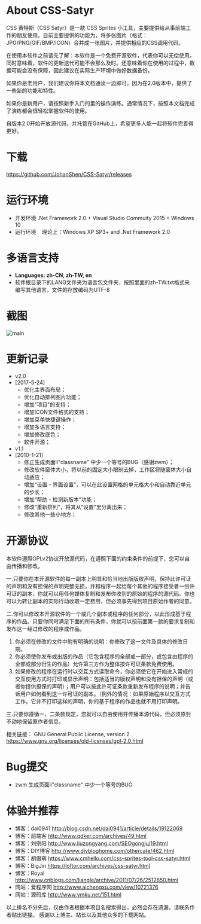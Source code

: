 # About CSS-Satyr
CSS 赛特斯（CSS Satyr）是一款 CSS Sprites 小工具，主要提供给从事前端工作的朋友使用。目前主要提供的功能为，将多张图片（格式：JPG/PNG/GIF/BMP/ICON）合并成一张图片，并提供相应的CSS调用代码。

在使用本软件之前请先了解：本软件是一个免费开源软件，代表你可以无偿使用。同时意味着，软件的更新迭代可能不会那么及时。还意味着你在使用的过程中，数据可能会没有保障，因此建议在实际生产环境中做好数据备份。

如果你是老用户，我们建议你将本文档通读一边即可。因为在2.0版本中，提供了一些新的功能和特性。

如果你是新用户，请按照新手入门的里的操作演练。通常情况下，按照本文档完成了演练都会很轻松掌握软件的使用。

自版本2.0开始开放源代码，并托管在GitHub上，希望更多人能一起将软件完善得更好。

# 下载
https://github.com/JohanShen/CSS-Satyr/releases

# 运行环境
 - 开发环境
    .Net Framework 2.0 + Visual Studio Commuity 2015 + Windows 10
 - 运行环境
    理论上：Windows XP SP3+ and .Net Framework 2.0

# 多语言支持
- **Languages: zh-CN, zh-TW, en**
- 软件根目录下的LANG文件夹为语言包文件夹，按照里面的zh-TW.txt格式来编写其他语言，文件的存放编码为UTF-8

# 截图
![main](https://cloud.githubusercontent.com/assets/15073895/26368207/79664c82-4023-11e7-9f2b-0b0193eb1c04.png)

# 更新记录
 - v2.0
 - [2017-5-24]
   - 优化主界面布局；
   - 优化自动排列图片功能；
   - 增加"项目"的支持；
   - 增加ICON文件格式的支持；
   - 增加菜单快捷键操作；
   - 增加多语言支持；
   - 增加修改底色；
   - 软件开源；
 - v1.1
 - [2010-1-21]
   - 修正生成页面li"classname" 中少一个等号的BUG（感谢zwm）；
   - 修改软件窗体大小，将以前的固定大小限制去掉，工作区将随窗体大小自动适应；
   - 增加“设置 - 界面设置”，可以在此设置网格的单元格大小和自动靠近单元的步长；
   - 增加“帮助 - 检测新版本”功能；
   - 修改“重新排列”，将其从“设置”里分离出来；
   - 修改其他一些小地方；

# 开源协议
本软件遵照GPLv2协议开放源代码，在遵照下面的约束条件的前提下，您可以自由传播和修改。

一.只要你在本开源软件的每一副本上明显和恰当地出版版权声明，保持此许可证的声明和没有担保的声明完整无损，并和程序一起给每个其他的程序接受者一份许可证的副本，你就可以用任何媒体复制和发布你收到的原始的程序的源代码。你也可以为转让副本的实际行动收取一定费用，但必须事先得到项目原始作者的同意。

二.你可以修改本开源软件的一个或几个副本或程序的任何部分，以此形成基于程序的作品。只要你同时满足下面的所有条件，你就可以按前面第一款的要求复制和发布这一经过修改的程序或作品。
1. 你必须在修改的文件中附有明确的说明：你修改了这一文件及具体的修改日期。
2. 你必须使你发布或出版的作品（它包含程序的全部或一部分，或包含由程序的全部或部分衍生的作品）允许第三方作为整体按许可证条款免费使用。
3. 如果修改的程序在运行时以交互方式读取命令，你必须使它在开始进入常规的交互使用方式时打印或显示声明：包括适当的版权声明和没有担保的声明（或者你提供担保的声明）；用户可以按此许可证条款重新发布程序的说明；并告诉用户如何看到这一许可证的副本。（例外的情况：如果原始程序以交互方式工作，它并不打印这样的声明，你的基于程序的作品也就不用打印声明。

三.只要你遵循一、二条款规定，您就可以自由使用并传播本源代码，但必须原封不动地保留原作者信息。

相关链接：
GNU General Public License, version 2 https://www.gnu.org/licenses/old-licenses/gpl-2.0.html

# Bug提交
 - zwm 生成页面li"classname" 中少一个等号的BUG

# 体验并推荐

 - 博客：dai0941 http://blog.csdn.net/dai0941/article/details/19122069
 - 博客：前端客 http://www.qdker.com/archives/49.html
 - 博客：刘宗阳 http://www.liuzongyang.com/SEOgongju/19.html
 - 博客：DIY博客 http://www.diybloghome.com/othercate/462.html
 - 博客：胡倡萌 https://www.cmhello.com/css-sprites-tool-css-satyr.html
 - 博客：BigJin https://loftor.com/archives/css-satyr.html
 - 博客：Royal http://www.cnblogs.com/liangle/archive/2011/07/26/2512650.html
 - 网站：爱程序网 http://www.aichengxu.com/view/10721376
 - 网站：源码库 http://www.ymku.net/151.html

以上排名不分先后，仅由作者根据本项目名搜索得出，必然会存在遗漏，请联系作者贴出链接。
感谢以上博主、站长以及其他众多的下载网站。
